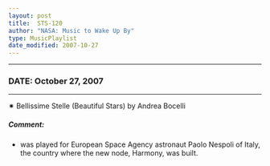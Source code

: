 ```yaml
---
layout: post
title:  STS-120
author: "NASA: Music to Wake Up By"
type: MusicPlaylist
date_modified: 2007-10-27
---
```


----
### DATE: October 27, 2007
----
✷ Bellissime Stelle (Beautiful Stars) by Andrea Bocelli

##### Comment:
* was played for European Space Agency astronaut Paolo Nespoli of Italy, the country where the new node, Harmony, was built.
